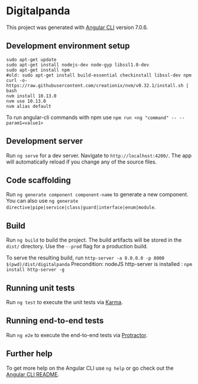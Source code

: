 # Digitalpanda

This project was generated with [Angular CLI](https://github.com/angular/angular-cli) version 7.0.6.

## Development environment setup
```
sudo apt-get update
sudo apt-get install nodejs-dev node-gyp libssl1.0-dev
sudo apt-get install npm
#old: sudo apt-get install build-essential checkinstall libssl-dev npm
curl -o- https://raw.githubusercontent.com/creationix/nvm/v0.32.1/install.sh | bash
nvm install 10.13.0
nvm use 10.13.0
nvm alias default
```

To run angular-cli commands with npm use `npm run <ng "command" -- --param1=value1>`

## Development server

Run `ng serve` for a dev server. Navigate to `http://localhost:4200/`. The app will automatically reload if you change any of the source files.

## Code scaffolding

Run `ng generate component component-name` to generate a new component. You can also use `ng generate directive|pipe|service|class|guard|interface|enum|module`.

## Build

Run `ng build` to build the project. The build artifacts will be stored in the `dist/` directory. Use the `--prod` flag for a production build.

To serve the resulting build, run `http-server -a 0.0.0.0 -p 8000 $(pwd)/dist/digitalpanda`
Precondition: nodeJS http-server is installed : `npm install http-server -g`

## Running unit tests

Run `ng test` to execute the unit tests via [Karma](https://karma-runner.github.io).

## Running end-to-end tests

Run `ng e2e` to execute the end-to-end tests via [Protractor](http://www.protractortest.org/).

## Further help

To get more help on the Angular CLI use `ng help` or go check out the [Angular CLI README](https://github.com/angular/angular-cli/blob/master/README.md).
